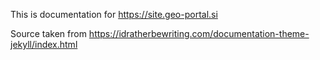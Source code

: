This is documentation for https://site.geo-portal.si

Source taken from https://idratherbewriting.com/documentation-theme-jekyll/index.html
